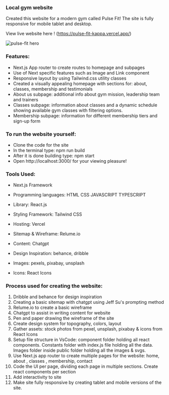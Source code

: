 ### Local gym website

Created this website for a modern gym called Pulse Fit! The site is fully responsive for mobile tablet and desktop. 

View live website here ! (https://pulse-fit-kappa.vercel.app/)

![pulse-fit hero](https://github.com/user-attachments/assets/86a0f1b1-1cff-4e83-8693-d14699ea5bc7)

### Features:

* Next.js App router to create routes to homepage and subpages
* Use of Next specific features such as Image and Link component
* Responsive layout by using Tailwind.css utility classes
* Created a visually appealing homepage with sections for: about, classes, membership and testimonials
* About us subpage: additional info about gym mission, leadership team and trainers
* Classes subpage: information about classes and a dynamic schedule showing available gym classes with filtering options.
* Membership subpage:  information for different membership tiers and sign-up form

### To run the website yourself:

* Clone the code for the site
* In the terminal type: npm run build
* After it is done building type: npm start
* Open http://localhost:3000/ for your viewing pleasure!
  
### Tools Used:

* Next.js Framework
* Programming languages: HTML CSS JAVASCRIPT TYPESCRIPT
* Library: React.js
* Styling Framework: Tailwind CSS
* Hosting: Vercel
  
* Sitemap & Wireframe: Relume.io
* Content: Chatgpt
* Design Inspiration: behance, dribble
* Images: pexels, pixabay, unsplash
* Icons: React Icons
  
### Process used for creating the website:
1. Dribble and behance for design inspiration
2. Creating a basic sitemap with chatgpt using Jeff Su's prompting method
3. Relume.io to create a basic wireframe
4. Chatgpt to assist in writing content for website
5. Pen and paper drawing the wireframe of the site
6. Create design system for topography, colors, layout
7. Gather assets: stock photos from pexel, unsplash, pixabay & icons from React Icons
8. Setup file structure in VsCode: component folder holding all react components. Constants folder with index.js file holding all the data. Images folder inside public folder holding all the images & svgs.
9. Use Next.js app router to create multiple pages for the website: home, about , classes , membership, contact
10. Code the UI per page, dividing each page in multiple sections. Create react components per section
11. Add interactivity to site
12. Make site fully responsive by creating tablet and mobile versions of the site.
